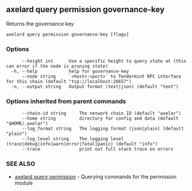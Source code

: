## axelard query permission governance-key

Returns the governance key

```
axelard query permission governance-key [flags]
```

### Options

```
      --height int      Use a specific height to query state at (this can error if the node is pruning state)
  -h, --help            help for governance-key
      --node string     `<host>:<port>` to Tendermint RPC interface for this chain (default "tcp://localhost:26657")
  -o, --output string   Output format (text|json) (default "text")
```

### Options inherited from parent commands

```
      --chain-id string     The network chain ID (default "axelar")
      --home string         directory for config and data (default "$HOME/.axelar")
      --log_format string   The logging format (json|plain) (default "plain")
      --log_level string    The logging level (trace|debug|info|warn|error|fatal|panic) (default "info")
      --trace               print out full stack trace on errors
```

### SEE ALSO

- [axelard query permission](/cli-docs/v0_31_2/axelard_query_permission) - Querying commands for the permission module
